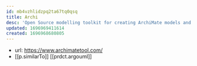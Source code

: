 ```yaml
---
id: mb4vzhlidzpq2ta67tq0qsq
title: Archi
desc: 'Open Source modelling toolkit for creating ArchiMate models and sketches'
updated: 1696969411614
created: 1696968680805
---
```


- url: https://www.archimatetool.com/
- [[p.similarTo]] [[prdct.argouml]]